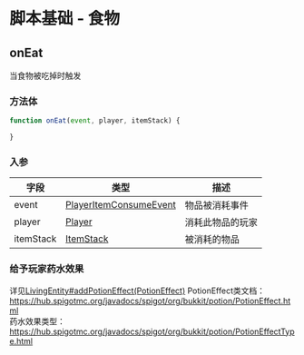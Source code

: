 # 脚本基础 - 食物

## onEat

当食物被吃掉时触发

### 方法体

```js
function onEat(event, player, itemStack) {

}
```

### 入参

|字段|类型|描述|
|--|---|--|
|event|[PlayerItemConsumeEvent](https://hub.spigotmc.org/javadocs/spigot/org/bukkit/event/player/PlayerItemConsumeEvent.html())|物品被消耗事件|
|player|[Player](https://hub.spigotmc.org/javadocs/spigot/org/bukkit/entity/Player.html)|消耗此物品的玩家|
|itemStack|[ItemStack](https://hub.spigotmc.org/javadocs/spigot/org/bukkit/inventory/ItemStack.html)|被消耗的物品|

### 给予玩家药水效果

详见[LivingEntity#addPotionEffect(PotionEffect)](https://hub.spigotmc.org/javadocs/spigot/org/bukkit/entity/LivingEntity.html#addPotionEffect(org.bukkit.potion.PotionEffect))  
PotionEffect类文档：<https://hub.spigotmc.org/javadocs/spigot/org/bukkit/potion/PotionEffect.html>  
药水效果类型：<https://hub.spigotmc.org/javadocs/spigot/org/bukkit/potion/PotionEffectType.html>